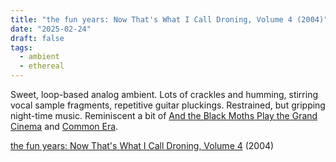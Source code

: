 ```yaml
---
title: "the fun years: Now That's What I Call Droning, Volume 4 (2004)"
date: "2025-02-24"
draft: false
tags:
  - ambient
  - ethereal
---
```


Sweet, loop-based analog ambient. Lots of crackles and humming, stirring vocal sample fragments, repetitive guitar pluckings. Restrained, but gripping night-time music. Reminiscent a bit of [And the Black Moths Play the Grand Cinema](https://staubgold.bandcamp.com/album/and-the-black-moths-play-the-grand-cinema) and [Common Era](https://belong.bandcamp.com/album/common-era).

[the fun years: Now That's What I Call Droning, Volume 4](https://thefunyears.bandcamp.com/album/now-thats-what-i-call-droning-volume-4) (2004)
